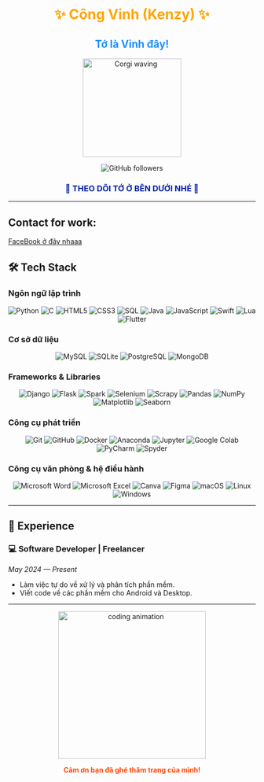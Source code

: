 <h1 align='center'><b style="color:#FFA500">✨ Công Vinh (Kenzy) ✨</b></h1>
<h2 align='center' style="color:#1E90FF">Tớ là Vinh đây!</h2>

<p align="center">
  <img src="https://media1.giphy.com/media/v1.Y2lkPTc5MGI3NjExMWEyMGc0Ymx2eTFzYnNwd2did2ZsZGp4czVvbHdmOWJtdGE3NGozMSZlcD12MV9pbnRlcm5hbF9naWZfYnlfaWQmY3Q9Zw/bi6RQ5x3tqoSI/giphy.webp" width="200" alt="Corgi waving" />
</p>

<p align="center">
  <img src="https://img.shields.io/github/followers/Daocongvinh?label=Follow&style=social" alt="GitHub followers" />
</p>

<h3 align='center' style="color:#0021a6">👋 THEO DÕI TỚ Ở BÊN DƯỚI NHÉ 👋</h3>

---
## Contact for work:
<a href="https://www.facebook.com/Vinhne2k4" target="_blank" alt="FaceBook ở đây nhaaa">FaceBook ở đây nhaaa</a>

## 🛠 Tech Stack

### **Ngôn ngữ lập trình**  
<p align="center">
  <img src="https://img.shields.io/badge/-Python-333?style=flat&logo=python" alt="Python" />
  <img src="https://img.shields.io/badge/-C-333?style=flat&logo=c" alt="C" />
  <img src="https://img.shields.io/badge/-HTML5-333?style=flat&logo=html5" alt="HTML5" />
  <img src="https://img.shields.io/badge/-CSS3-333?style=flat&logo=css3&logoColor=1572B6" alt="CSS3" />
  <img src="https://img.shields.io/badge/-SQL-333?style=flat&logo=sql" alt="SQL" />
  <img src="https://img.shields.io/badge/-Java-333?style=flat&logo=java" alt="Java" />
  <img src="https://img.shields.io/badge/-JavaScript-333?style=flat&logo=javascript" alt="JavaScript" />
  <img src="https://img.shields.io/badge/-Swift-333?style=flat&logo=swift" alt="Swift" />
  <img src="https://img.shields.io/badge/-Lua-333?style=flat&logo=lua" alt="Lua" />
  <img src="https://img.shields.io/badge/-Flutter-333?style=flat&logo=flutter" alt="Flutter" />
</p>

### **Cơ sở dữ liệu**  
<p align="center">
  <img src="https://img.shields.io/badge/-MySQL-333?style=flat&logo=mysql" alt="MySQL" />
  <img src="https://img.shields.io/badge/-SQLite-333?style=flat&logo=sqlite" alt="SQLite" />
  <img src="https://img.shields.io/badge/-PostgreSQL-333?style=flat&logo=postgresql" alt="PostgreSQL" />
  <img src="https://img.shields.io/badge/-MongoDB-333?style=flat&logo=mongodb" alt="MongoDB" />
</p>

### **Frameworks & Libraries**  
<p align="center">
  <img src="https://img.shields.io/badge/-Django-333?style=flat&logo=django" alt="Django" />
  <img src="https://img.shields.io/badge/-Flask-333?style=flat&logo=flask" alt="Flask" />
  <img src="https://img.shields.io/badge/-Spark-333?style=flat&logo=spark" alt="Spark" />
  <img src="https://img.shields.io/badge/-Selenium-333?style=flat&logo=selenium" alt="Selenium" />
  <img src="https://img.shields.io/badge/-Scrapy-333?style=flat&logo=scrapy" alt="Scrapy" />
  <img src="https://img.shields.io/badge/-Pandas-333?style=flat&logo=pandas" alt="Pandas" />
  <img src="https://img.shields.io/badge/-NumPy-333?style=flat&logo=numpy" alt="NumPy" />
  <img src="https://img.shields.io/badge/-Matplotlib-333?style=flat&logo=matplotlib" alt="Matplotlib" />
  <img src="https://img.shields.io/badge/-Seaborn-333?style=flat&logo=seaborn" alt="Seaborn" />
</p>

### **Công cụ phát triển**  
<p align="center">
  <img src="https://img.shields.io/badge/-Git-333?style=flat&logo=git" alt="Git" />
  <img src="https://img.shields.io/badge/-GitHub-333?style=flat&logo=github" alt="GitHub" />
  <img src="https://img.shields.io/badge/-Docker-333?style=flat&logo=docker" alt="Docker" />
  <img src="https://img.shields.io/badge/-Anaconda-333?style=flat&logo=anaconda" alt="Anaconda" />
  <img src="https://img.shields.io/badge/-Jupyter-333?style=flat&logo=jupyter" alt="Jupyter" />
  <img src="https://img.shields.io/badge/-Google%20Colab-333?style=flat&logo=googlecolab" alt="Google Colab" />
  <img src="https://img.shields.io/badge/-PyCharm-333?style=flat&logo=pycharm" alt="PyCharm" />
  <img src="https://img.shields.io/badge/-Spyder-333?style=flat&logo=spyder" alt="Spyder" />
</p>

### **Công cụ văn phòng & hệ điều hành**  
<p align="center">
  <img src="https://img.shields.io/badge/-Microsoft%20Word-333?style=flat&logo=microsoftword" alt="Microsoft Word" />
  <img src="https://img.shields.io/badge/-Microsoft%20Excel-333?style=flat&logo=microsoftexcel" alt="Microsoft Excel" />
  <img src="https://img.shields.io/badge/-Canva-333?style=flat&logo=canva" alt="Canva" />
  <img src="https://img.shields.io/badge/-Figma-333?style=flat&logo=figma" alt="Figma" />
  <img src="https://img.shields.io/badge/-macOS-333?style=flat&logo=apple" alt="macOS" />
  <img src="https://img.shields.io/badge/-Linux-333?style=flat&logo=linux" alt="Linux" />
  <img src="https://img.shields.io/badge/-Windows-333?style=flat&logo=windows" alt="Windows" />
</p>

---

## 💼 Experience

### 💻 Software Developer | Freelancer  
*May 2024 — Present*  
- Làm việc tự do về xử lý và phân tích phần mềm.
- Viết code về các phần mềm cho Android và Desktop.

---

<p align="center">
  <img src="https://media.giphy.com/media/3o7aD4cy9buCWf4fdG/giphy.gif" width="300" alt="coding animation" />
</p>

<p align="center">
  <b style="color:#FF4500">Cảm ơn bạn đã ghé thăm trang của mình!</b>
</p>

